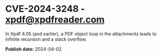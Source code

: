 # CVE-2024-3248 - xpdf@xpdfreader.com

In Xpdf 4.05 (and earlier), a PDF object loop in the attachments leads to infinite recursion and a stack overflow.


**Publish date:** 2024-04-02
